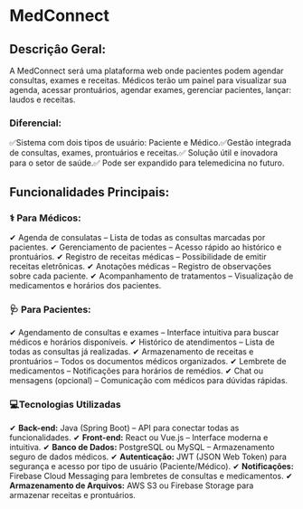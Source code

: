 # MedConnect

## Descriçâo Geral:

A MedConnect será uma plataforma web onde pacientes podem
agendar consultas, exames e receitas. Médicos terão um painel para visualizar sua
agenda, acessar prontuários, agendar exames, gerenciar pacientes, lançar: laudos e
receitas.

### Diferencial: 

✅Sistema com dois tipos de usuário: Paciente e Médico.✅Gestão
integrada de consultas, exames, prontuários e receitas.✅ Solução útil e inovadora
para o setor de saúde.✅ Pode ser expandido para telemedicina no futuro.

## Funcionalidades Principais:

###  ⚕ Para Médicos:

 ✔ Agenda de consulatas – Lista de todas as consultas marcadas por
pacientes. ✔ Gerenciamento de pacientes – Acesso rápido ao histórico e prontuários.
✔ Registro de receitas médicas – Possibilidade de emitir receitas eletrônicas. ✔
Anotações médicas – Registro de observações sobre cada paciente. ✔
Acompanhamento de tratamentos – Visualização de medicamentos e horários dos
pacientes.

### 🩺 Para Pacientes:

 ✔ Agendamento de consultas e exames – Interface intuitiva para
buscar médicos e horários disponíveis. ✔ Histórico de atendimentos – Lista de todas
as consultas já realizadas. ✔ Armazenamento de receitas e prontuários – Todos os
documentos médicos organizados. ✔ Lembrete de medicamentos – Notificações para
horários de remédios. ✔ Chat ou mensagens (opcional) – Comunicação com médicos
para dúvidas rápidas.

### 💻Tecnologias Utilizadas 

✔ **Back-end:** Java (Spring Boot) – API para conectar todas as
funcionalidades. ✔ **Front-end:** React ou Vue.js – Interface moderna e intuitiva. ✔ **Banco de Dados:** PostgreSQL ou MySQL – Armazenamento seguro de dados médicos. ✔
**Autenticação:** JWT (JSON Web Token) para segurança e acesso por tipo de usuário
(Paciente/Médico). ✔ **Notificações:** Firebase Cloud Messaging para lembretes de
consultas e medicamentos. ✔ **Armazenamento de Arquivos:** AWS S3 ou Firebase
Storage para armazenar receitas e prontuários.
